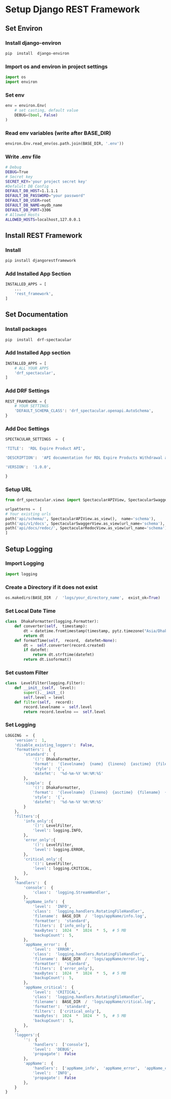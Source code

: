 #  Setup Django REST Framework

  

##  Set Environ
### Install django-environ

```bash
pip  install  django-environ
```
### Import os and environ in project settings
```py
import os
import environ
```
### Set env
```py
env = environ.Env(
    # set casting, default value
    DEBUG=(bool, False)
)
```
### Read env variables (write after BASE_DIR)
```py
environ.Env.read_env(os.path.join(BASE_DIR, '.env'))
```
### Write .env file
```bash
# Debug
DEBUG=True
# Secret key
SECRET_KEY='your project secret key'
#Defalult DB Config
DEFAULT_DB_HOST=1.1.1.1
DEFAULT_DB_PASSWORD="your password"
DEFAULT_DB_USER=root
DEFAULT_DB_NAME=mydb_name
DEFAULT_DB_PORT=3306
# Allowed Hosts
ALLOWED_HOSTS=localhost,127.0.0.1
```
## 
## Install REST Framework
### Install
```bash
pip install djangorestframework
```
### Add Installed App Section
```py
INSTALLED_APPS = [
    ...
    'rest_framework',
]
```
##
## Set Documentation
### Install packages
```bash
pip  install  drf-spectacular
```
### Add Installed App section
```py
INSTALLED_APPS = [
    # ALL YOUR APPS
    'drf_spectacular',
]
```
### Add DRF Settings
```py
REST_FRAMEWORK = {
    # YOUR SETTINGS
    'DEFAULT_SCHEMA_CLASS': 'drf_spectacular.openapi.AutoSchema',
}
```
### Add Doc Settings
```py
SPECTACULAR_SETTINGS  =  {

'TITLE':  'RDL Expire Product API',

'DESCRIPTION':  'API documentation for RDL Expire Products Withdrawal and Replacement System.\nCreated and developed by Impala Intech.\nDevelopers: Najmul Islam',

'VERSION':  '1.0.0',

}
```
### Setup URL
```py
from drf_spectacular.views import SpectacularAPIView, SpectacularSwaggerView, SpectacularRedocView

urlpatterns =  [
# Your existing urls
path('api/schema/', SpectacularAPIView.as_view(),  name='schema'),
path('api/v1/docs', SpectacularSwaggerView.as_view(url_name='schema'),  name='swagger-ui'),
path('api/docs/redoc/', SpectacularRedocView.as_view(url_name='schema'),  name='redoc')
]
```
##
## Setup Logging
### Import Logging
```py
import logging
```
### Create a Directory if it does not exist
```py
os.makedirs(BASE_DIR  /  'logs/your_directory_name',  exist_ok=True)
```
### Set Local Date Time
```py
class  DhakaFormatter(logging.Formatter):
	def converter(self,  timestamp):
		dt = datetime.fromtimestamp(timestamp, pytz.timezone("Asia/Dhaka"))
		return dt
	def formatTime(self,  record,  datefmt=None):
		dt =  self.converter(record.created)
		if datefmt:
			return dt.strftime(datefmt)
		return dt.isoformat()
```

### Set custom Filter
```py
class  LevelFilter(logging.Filter):
	def __init__(self,  level):
		super().__init__()
		self.level = level
	def filter(self,  record):
		record.levelname =  self.level
		return record.levelno ==  self.level
```
### Set Logging
```py
LOGGING  =  {
	'version':  1,
	'disable_existing_loggers':  False,
	'formatters':  {
		'standard':  {
			'()': DhakaFormatter,
			'format':  '{levelname}  {name}  {lineno}  {asctime}  {filename}  {funcName}  {message}',
			'style':  '{',
			'datefmt':  '%d-%m-%Y %H:%M:%S'
		},
		'simple':  {
			'()': DhakaFormatter,
			'format':  '{levelname}  {lineno}  {asctime}  {filename}  {funcName}  {message}',
			'style':  '{',
			'datefmt':  '%d-%m-%Y %H:%M:%S'
		}
	},
	'filters':{
		'info_only':{
			'()': LevelFilter,
			'level': logging.INFO,
		},
		'error_only':{
			'()': LevelFilter,
			'level': logging.ERROR,
		},
		'critical_only':{
			'()': LevelFilter,
			'level': logging.CRITICAL,
		},
	},
	'handlers':  {
		'console':  {
			'class':  'logging.StreamHandler',
		},
		'appName_info':  {
			'level':  'INFO',
			'class':  'logging.handlers.RotatingFileHandler',
			'filename':  BASE_DIR  /  'logs/appName/info.log',
			'formatter':  'standard',
			'filters':  ['info_only'],
			'maxBytes':  1024  *  1024  *  5,  # 5 MB
			'backupCount':  5,
		},
		'appName_error':  {
			'level':  'ERROR',
			'class':  'logging.handlers.RotatingFileHandler',
			'filename':  BASE_DIR  /  'logs/appName/error.log',
			'formatter':  'standard',
			'filters':  ['error_only'],
			'maxBytes':  1024  *  1024  *  5,  # 5 MB
			'backupCount':  5,
		},
		'appName_critical':  {
			'level':  'CRITICAL',
			'class':  'logging.handlers.RotatingFileHandler',
			'filename':  BASE_DIR  /  'logs/appName/critical.log',
			'formatter':  'standard',
			'filters':  ['critical_only'],
			'maxBytes':  1024  *  1024  *  5,  # 5 MB
			'backupCount':  5,
		},
	},
	'loggers':{
		'':  {
			'handlers':  ['console'],
			'level':  'DEBUG',
			'propagate':  False
		},
		'appName':  {
			'handlers':  ['appName_info',  'appName_error',  'appName_critical'],
			'level':  'INFO',
			'propagate':  False
		},
	}
}
```
